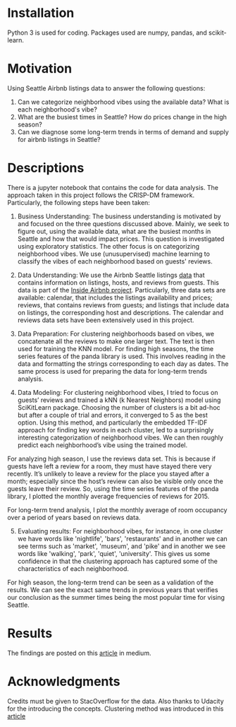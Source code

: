 # Installation
Python 3 is used for coding. Packages used are numpy, pandas, and scikit-learn.

# Motivation
Using Seattle Airbnb listings data to answer the following questions:

1. Can we categorize neighborhood vibes using the available data? What is each neighborhood's vibe?
2. What are the busiest times in Seattle? How do prices change in the high season?
3. Can we diagnose some long-term trends in terms of demand and supply for airbnb listings in Seattle?

# Descriptions

There is a jupyter notebook that contains the code for data analysis. The approach taken in this project follows the CRISP-DM framework. Particularly, the following steps have been taken:

1. Business Understanding: The business understanding is motivated by and focused on the three questions discussed above. Mainly, we seek to figure out, using the available data, what are the busiest months in Seattle and how that would impact prices. This question is investigated using exploratory statistics. The other focus is on categorizing neighborhood vibes. We use (unusupervised) machine learning to classify the vibes of each neighborhood based on guests' reviews.

2. Data Understanding: We use the Airbnb Seattle listings [data](https://www.kaggle.com/airbnb/seattle/data) that contains information on listings, hosts, and reviews from guests. This data is part of the [Inside Airbnb project](http://insideairbnb.com/about.html). Particularly, three data sets are available: calendar, that includes the listings availability and prices; reviews, that contains reviews from guests; and listings that include data on listings, the corresponding host and descriptions. The calendar and reviews data sets have been extensively used in this project.

3. Data Preparation: For clustering neighborhoods based on vibes, we concatenate all the reviews to make one larger text. The text is then used for training the KNN model. For finding high seasons, the time series features of the panda library is used. This involves reading in the data and formatting the strings corresponding to each day as dates. The same process is used for preparing the data for long-term trends analysis.

4. Data Modeling: For clustering neighborhood vibes, I tried to focus on guests’ reviews and trained a kNN (k Nearest Neighbors) model using SciKitLearn package. Choosing the number of clusters is a bit ad-hoc but after a couple of trial and errors, it converged to 5 as the best option. Using this method, and particularly the embedded TF-IDF approach for finding key words in each cluster, led to a surprisingly interesting categorization of neighborhood vibes. We can then roughly predict each neighborhood’s vibe using the trained model.

For analyzing high season, I use the reviews data set. This is because if guests have left a review for a room, they must have stayed there very recently. It’s unlikely to leave a review for the place you stayed after a month; especially since the host’s review can also be visible only once the guests leave their review. So, using the time series features of the panda library, I plotted the monthly average frequencies of reviews for 2015.

For long-term trend analysis, I plot the monthly average of room occupancy over a period of years based on reviews data.

5. Evaluating results: For neighborhood vibes, for instance, in one cluster we have words like 'nightlife', 'bars', 'restaurants' and in another we can see terms such as 'market', 'museum', and 'pike' and in another we see words like 'walking', 'park', 'quiet', 'university'. This gives us some confidence in that the clustering approach has captured some of the characteristics of each neighborhood.

For high season, the long-term trend can be seen as a validation of the results. We can see the exact same trends in previous years that verifies our conclusion as the summer times being the most popular time for vising Seattle.

# Results
The findings are posted on this [article](https://medium.com/@sepehr.ramyar/seattle-rediscovered-88352cb7a157) in medium.

# Acknowledgments
Credits must be given to StacOverflow for the data. Also thanks to Udacity for the introducing the concepts. Clustering method was introduced in this [article](https://medium.com/@MSalnikov/text-clustering-with-k-means-and-tf-idf-f099bcf95183)
